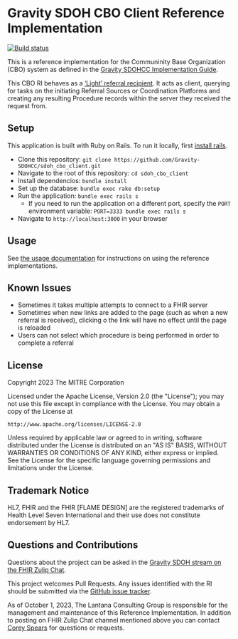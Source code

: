 # Gravity SDOH CBO Client Reference Implementation

[![Build status](https://dev.azure.com/lantanagroup/CMS/_apis/build/status/SDOH/SDOH%20CBO%20Client)](https://dev.azure.com/lantanagroup/CMS/_build/latest?definitionId=168)

This is a reference implementation for the Communinity Base Organization (CBO)
system as defined in the [Gravity SDOHCC Implementation
Guide](http://hl7.org/fhir/us/sdoh-clinicalcare/).

This CBO RI behaves as a [‘Light’ referral
recipient](http://hl7.org/fhir/us/sdoh-clinicalcare/CapabilityStatement-SDOHCC-ReferralRecipientLight.html).
It acts as client, querying for tasks on the initiating Referral Sources or
Coordination Platforms and creating any resulting Procedure records within the
server they received the request from.

## Setup
This application is built with Ruby on Rails. To run it locally, first [install
rails](https://guides.rubyonrails.org/getting_started.html#creating-a-new-rails-project-installing-rails).

* Clone this repository: `git clone
  https://github.com/Gravity-SDOHCC/sdoh_cbo_client.git`
* Navigate to the root of this repository: `cd sdoh_cbo_client`
* Install dependencios: `bundle install`
* Set up the database: `bundle exec rake db:setup`
* Run the application: `bundle exec rails s`
  * If you need to run the application on a different port, specify the `PORT`
    environment variable: `PORT=3333 bundle exec rails s`
* Navigate to `http://localhost:3000` in your browser

## Usage
See [the usage
documentation](https://github.com/Gravity-SDOHCC/sdoh_referral_source_client/blob/master/docs/usage.md)
for instructions on using the reference implementations.

## Known Issues
* Sometimes it takes multiple attempts to connect to a FHIR server
* Sometimes when new links are added to the page (such as when a new referral is
  received), clicking o the link will have no effect until the page is reloaded
* Users can not select which procedure is being performed in order to complete a
  referral

## License
Copyright 2023 The MITRE Corporation

Licensed under the Apache License, Version 2.0 (the "License"); you may not use
this file except in compliance with the License. You may obtain a copy of the
License at
```
http://www.apache.org/licenses/LICENSE-2.0
```
Unless required by applicable law or agreed to in writing, software distributed
under the License is distributed on an "AS IS" BASIS, WITHOUT WARRANTIES OR
CONDITIONS OF ANY KIND, either express or implied. See the License for the
specific language governing permissions and limitations under the License.

## Trademark Notice

HL7, FHIR and the FHIR [FLAME DESIGN] are the registered trademarks of Health
Level Seven International and their use does not constitute endorsement by HL7.


## Questions and Contributions
Questions about the project can be asked in the [Gravity SDOH stream on the FHIR Zulip Chat](https://chat.fhir.org/#narrow/stream/233957-Gravity-sdoh-cc).

This project welcomes Pull Requests. Any issues identified with the RI should be submitted via the [GitHub issue tracker](https://github.com/Gravity-SDOHCC/sdoh_cbo_client/issues).

As of October 1, 2023, The Lantana Consulting Group is responsible for the management and maintenance of this Reference Implementation.
In addition to posting on FHIR Zulip Chat channel mentioned above you can contact [Corey Spears](mailto:corey.spears@lantanagroup.com) for questions or requests.
